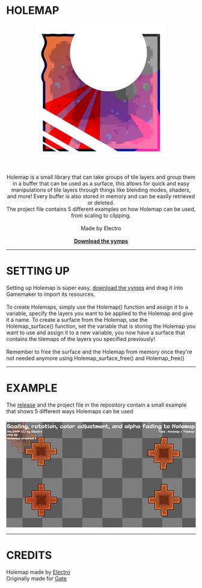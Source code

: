 # HOLEMAP
<p align="center">
  <img width="350px" src="https://github.com/ElectroDev1/Holemap/blob/main/holemap_logo.png">
</p>

<br>
<p align="center" >Holemap is a small library that can take groups of tile layers and group them in a buffer that can be used as a surface, this allows for quick and easy manipulations of tile layers through things like blending modes, shaders, and more!
Every buffer is also stored in memory and can be easily retrieved or deleted.
  <br>
  The project file contains 5 different examples on how Holemap can be used, from scaling to clipping.
  <br><br>
  Made by Electro<br><br>
  <a href="https://github.com/ElectroDev1/Holemap/releases/tag/v1.1.0"><strong>Download the yymps</strong></a> 
</p>
<hr>

# SETTING UP

<p>
Setting up Holemap is super easy, <a href="https://github.com/ElectroDev1/Holemap/releases/tag/v1.1.0">download the yymps</a> and drag it into Gamemaker to import its resources.<br><br>
To create Holemaps, simply use the Holemap() function and assign it to a variable, specify the layers you want to be applied to the Holemap and give it a name. To create a surface from the Holemap, use the Holemap_surface() function, set the variable that is storing the Holemap you want to use and assign it to a new variable, you now have a surface that contains the tilemaps of the layers you specified previously!
<br><br>Remember to free the surface and the Holemap from memory once they're not needed anymore using Holemap_surface_free() and Holemap_free()
</p>
<hr>

# EXAMPLE

The <a href="https://github.com/ElectroDev1/Holemap/releases/tag/v1.1.0">release</a> and the project file in the repository contain a small example that shows 5 different ways Holemaps can be used
<p align="center" style="margin-top:20px;">
  <img src="https://github.com/ElectroDev1/Holemap/blob/main/showcase_v1.1.gif">
</p>

<hr></hr>

# CREDITS

Holemap made by <a href="https://github.com/ElectroDev1">Electro</a>
<br>
Originally made for <a href="https://github.com/GateteVerde">Gate</a>
